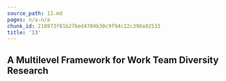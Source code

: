 ```yaml
---
source_path: 13.md
pages: n/a-n/a
chunk_id: 218973f81b27bed4704b30c9f94c22c390a92533
title: '13'
---
```

## A Multilevel Framework for Work Team Diversity Research

